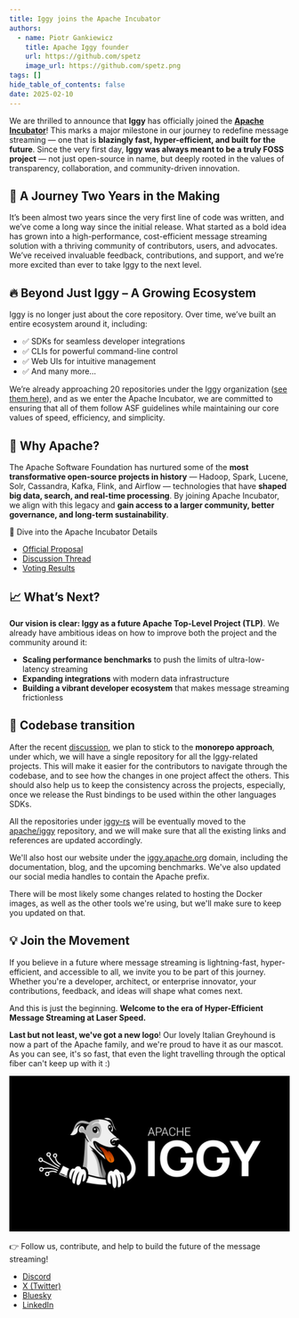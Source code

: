 ```yaml
---
title: Iggy joins the Apache Incubator
authors:
  - name: Piotr Gankiewicz
    title: Apache Iggy founder
    url: https://github.com/spetz
    image_url: https://github.com/spetz.png
tags: []
hide_table_of_contents: false
date: 2025-02-10
---
```

We are thrilled to announce that **Iggy** has officially joined the **[Apache Incubator](https://incubator.apache.org/)**! This marks a major milestone in our journey to redefine message streaming — one that is **blazingly fast, hyper-efficient, and built for the future**. Since the very first day, **Iggy was always meant to be a truly FOSS project** — not just open-source in name, but deeply rooted in the values of transparency, collaboration, and community-driven innovation.

## 🚀 A Journey Two Years in the Making
It’s been almost two years since the very first line of code was written, and we’ve come a long way since the initial release. What started as a bold idea has grown into a high-performance, cost-efficient message streaming solution with a thriving community of contributors, users, and advocates. We’ve received invaluable feedback, contributions, and support, and we’re more excited than ever to take Iggy to the next level.


## 🔥 Beyond Just Iggy – A Growing Ecosystem
Iggy is no longer just about the core repository. Over time, we’ve built an entire ecosystem around it, including:

- ✅ SDKs for seamless developer integrations
- ✅ CLIs for powerful command-line control
- ✅ Web UIs for intuitive management
- ✅ And many more…

We’re already approaching 20 repositories under the Iggy organization ([see them here](https://github.com/iggy-rs/)), and as we enter the Apache Incubator, we are committed to ensuring that all of them follow ASF guidelines while maintaining our core values of speed, efficiency, and simplicity.

## 🔗 Why Apache?

The Apache Software Foundation has nurtured some of the **most transformative open-source projects in history** — Hadoop, Spark, Lucene, Solr, Cassandra, Kafka, Flink, and Airflow — technologies that have **shaped big data, search, and real-time processing**. By joining Apache Incubator, we align with this legacy and **gain access to a larger community, better governance, and long-term sustainability**.

🔗 Dive into the Apache Incubator Details

- [Official Proposal](https://cwiki.apache.org/confluence/display/INCUBATOR/Iggy+Proposal)
- [Discussion Thread](https://lists.apache.org/thread/q9whr3q9qd6wqm89f0vc1f6vkkvzc8xf)
- [Voting Results](https://lists.apache.org/thread/6zfgdjwrzs92h4z4x6b25v1r23g3f5yg)


## 📈 What’s Next?
**Our vision is clear: Iggy as a future Apache Top-Level Project (TLP)**. We already have ambitious ideas on how to improve both the project and the community around it:

- **Scaling performance benchmarks** to push the limits of ultra-low-latency streaming
- **Expanding integrations** with modern data infrastructure
- **Building a vibrant developer ecosystem** that makes message streaming frictionless

## 🦀 Codebase transition

After the recent [discussion](https://lists.apache.org/thread/zrn96nlg23r9353lr5tp2by2ggx4zxqc), we plan to stick to the **monorepo approach**, under which, we will have a single repository for all the Iggy-related projects. This will make it easier for the contributors to navigate through the codebase, and to see how the changes in one project affect the others. This should also help us to keep the consistency across the projects, especially, once we release the Rust bindings to be used within the other languages SDKs.

All the repositories under [iggy-rs](https://github.com/iggy-rs) will be eventually moved to the [apache/iggy](https://github.com/apache/iggy) repository, and we will make sure that all the existing links and references are updated accordingly.

We'll also host our website under the [iggy.apache.org](https://iggy.apache.org) domain, including the documentation, blog, and the upcoming benchmarks. We've also updated our social media handles to contain the Apache prefix.

There will be most likely some changes related to hosting the Docker images, as well as the other tools we're using, but we'll make sure to keep you updated on that.

## 💡 Join the Movement
If you believe in a future where message streaming is lightning-fast, hyper-efficient, and accessible to all, we invite you to be part of this journey. Whether you're a developer, architect, or enterprise innovator, your contributions, feedback, and ideas will shape what comes next.

And this is just the beginning. **Welcome to the era of Hyper-Efficient Message Streaming at Laser Speed.**

**Last but not least, we've got a new logo**! Our lovely Italian Greyhound is now a part of the Apache family, and we're proud to have it as our mascot. As you can see, it's so fast, that even the light travelling through the optical fiber can't keep up with it :)

![image](/apache-incubator/iggy_logo.png)

👉 Follow us, contribute, and help to build the future of the message streaming!

- [Discord](https://discord.gg/C5Sux5NcRa)
- [X (Twitter)](https://x.com/ApacheIggy)
- [Bluesky](https://bsky.app/profile/iggy.rs)
- [LinkedIn](https://www.linkedin.com/company/apache-iggy/)